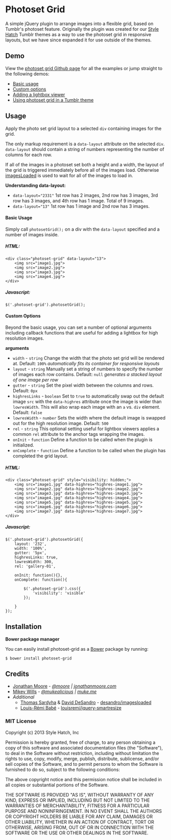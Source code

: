 # Photoset Grid

A simple jQuery plugin to arrange images into a flexible grid, based on Tumblr's photoset feature. Originally the plugin was created for our [Style Hatch](http://stylehatch.co) Tumblr themes as a way to use the photoset grid in responsive layouts, but we have since expanded it for use outside of the themes.

## Demo

View the [photoset grid Github page](http://stylehatch.github.com/photoset-grid) for all the examples or jump straight to the following demos:

- [Basic usage](http://stylehatch.github.com/photoset-grid#demo-basic-usage)
- [Custom options](http://stylehatch.github.com/photoset-grid#demo-custom-options)
- [Adding a lightbox viewer](http://stylehatch.github.com/photoset-grid#demo-lightbox)
- [Using photoset grid in a Tumblr theme](http://stylehatch.github.com/photoset-grid#demo-tumblr)

## Usage

Apply the photo set grid layout to a selected `div` containing images for the grid.

The only markup requirement is a `data-layout` attribute on the selected `div`. `data-layout` should contain a string of numbers representing the number of columns for each row.

If all of the images in a photoset set both a height and a width, the layout of the grid is triggered immediately before all of the images load. Otherwise [imagesLoaded](https://github.com/desandro/imagesloaded) is used to wait for all of the images to load in.

**Understanding data-layout:**

- `data-layout="2331"` 1st row has 2 images, 2nd row has 3 images, 3rd row has 3 images, and 4th row has 1 image. Total of 9 images.
- `data-layout="13"` 1st row has 1 image and 2nd row has 3 images.

#### Basic Usage

Simply call `photosetGrid();` on a div with the `data-layout` specified and a number of images inside.

##### HTML:

    <div class="photoset-grid" data-layout="13">
    	<img src="image1.jpg">
    	<img src="image2.jpg">
    	<img src="image3.jpg">
    	<img src="image4.jpg">
    </div>

##### Javascript:

    $('.photoset-grid').photosetGrid();

#### Custom Options

Beyond the basic usage, you can set a number of optional arguments including callback functions that are useful for adding a lightbox for high resolution images.

**arguments**

- `width` - `string` Change the width that the photo set grid will be rendered at. Default: `100%` _automatically fits its container for responsive layouts_
- `layout` - `string` Manually set a string of numbers to specify the number of images each row contains. Default: `null` _generates a stacked layout of one image per row_
- `gutter` - `string` Set the pixel width between the columns and rows. Default: `0px`
- `highresLinks` - `boolean` Set to `true` to automatically swap out the default image `src` with the `data-highres` attribute once the image is wider than `lowresWidth`. This will also wrap each image with an `a` vs. `div` element. Default: `false`
- `lowresWidth` - `number` Sets the width where the default image is swapped out for the high resolution image. Default: `500`
- `rel` - `string` This optional setting useful for lightbox viewers applies a common `rel` attribute to the anchor tags wrapping the images.
- `onInit` - `function` Define a function to be called when the plugin is initialized.
- `onComplete` - `function` Define a function to be called when the plugin has completed the grid layout.

##### HTML:

    <div class="photoset-grid" style="visibility: hidden;">
    	<img src="image1.jpg" data-highres="highres-image1.jpg">
    	<img src="image2.jpg" data-highres="highres-image2.jpg">
    	<img src="image3.jpg" data-highres="highres-image3.jpg">
    	<img src="image4.jpg" data-highres="highres-image4.jpg">
    	<img src="image5.jpg" data-highres="highres-image5.jpg">
    	<img src="image6.jpg" data-highres="highres-image6.jpg">
    	<img src="image7.jpg" data-highres="highres-image7.jpg">
    </div>

##### Javascript:

    $('.photoset-grid').photosetGrid({
    	layout: '232',
    	width: '100%',
    	gutter: '5px',
    	highresLinks: true,
    	lowresWidth: 300,
    	rel: 'gallery-01',

    	onInit: function(){},
    	onComplete: function(){

    		$('.photoset-grid').css({
    			'visibility': 'visible'
    		});

    	}
    });

## Installation

**Bower package manager**

You can easily install photoset-grid as a [Bower](https://github.com/twitter/bower) package by running:

    $ bower install photoset-grid

## Credits

- [Jonathan Moore](http://github.com/jonathanmoore) - _[@moore](http://twitter.com/moore) | [jonathanmoore.com](http://jonathanmoore.com)_
- [Mikey Wills](http://muke.me) - _[@mukealicious](https://twitter.com/mukealicious) | [muke.me](http://muke.me)_
- _Additional_
  - [Thomas Sardyha](https://github.com/Darsain) & [David DeSandro](https://github.com/desandro/) - [desandro/imagesloaded](https://github.com/desandro/imagesloaded)
  - [Louis-Rémi Babé](https://github.com/louisremi/) - [louisremi/jquery-smartresize](https://github.com/louisremi/jquery-smartresize)

### MIT License

Copyright (c) 2013 Style Hatch, Inc

Permission is hereby granted, free of charge, to any person obtaining a copy
of this software and associated documentation files (the "Software"), to deal
in the Software without restriction, including without limitation the rights
to use, copy, modify, merge, publish, distribute, sublicense, and/or sell
copies of the Software, and to permit persons to whom the Software is
furnished to do so, subject to the following conditions:

The above copyright notice and this permission notice shall be included in
all copies or substantial portions of the Software.

THE SOFTWARE IS PROVIDED "AS IS", WITHOUT WARRANTY OF ANY KIND, EXPRESS OR
IMPLIED, INCLUDING BUT NOT LIMITED TO THE WARRANTIES OF MERCHANTABILITY,
FITNESS FOR A PARTICULAR PURPOSE AND NONINFRINGEMENT. IN NO EVENT SHALL THE
AUTHORS OR COPYRIGHT HOLDERS BE LIABLE FOR ANY CLAIM, DAMAGES OR OTHER
LIABILITY, WHETHER IN AN ACTION OF CONTRACT, TORT OR OTHERWISE, ARISING FROM,
OUT OF OR IN CONNECTION WITH THE SOFTWARE OR THE USE OR OTHER DEALINGS IN
THE SOFTWARE.
